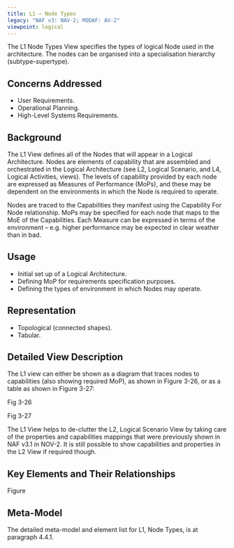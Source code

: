 ```yaml
---
title: L1 – Node Types
legacy: "NAF v3: NAV-2; MODAF: AV-2"
viewpoint: logical
---
```


The L1 Node Types View specifies the types of logical Node used in the architecture.
The nodes can be organised into a specialisation hierarchy (subtype-supertype).

## Concerns Addressed

* User Requirements.
* Operational Planning.
* High-Level Systems Requirements.

## Background

The L1 View defines all of the Nodes that will appear in a Logical Architecture.
Nodes are elements of capability that are assembled and orchestrated in the Logical
Architecture (see L2, Logical Scenario, and L4, Logical Activities, views). The levels
of capability provided by each node are expressed as Measures of Performance
(MoPs), and these may be dependent on the environments in which the Node is
required to operate.

Nodes are traced to the Capabilities they manifest using the Capability For Node
relationship. MoPs may be specified for each node that maps to the MoE of the
Capabilities. Each Measure can be expressed in terms of the environment – e.g.
higher performance may be expected in clear weather than in bad.

## Usage

* Initial set up of a Logical Architecture.
* Defining MoP for requirements specification purposes.
* Defining the types of environment in which Nodes may operate.

## Representation

* Topological (connected shapes).
* Tabular.

## Detailed View Description

The L1 view can either be shown as a diagram that traces nodes to capabilities (also
showing required MoP), as shown in Figure 3-26, or as a table as shown in Figure
3-27:

Fig 3-26

Fig 3-27

The L1 View helps to de-clutter the L2, Logical Scenario View by taking care of the
properties and capabilities mappings that were previously shown in NAF v3.1 in
NOV-2. It is still possible to show capabilities and properties in the L2 View if
required though.

## Key Elements and Their Relationships

Figure

## Meta-Model

The detailed meta-model and element list for L1, Node Types, is at paragraph 4.4.1.
